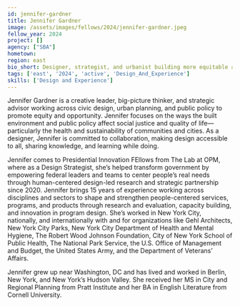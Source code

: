 ```yaml
---
id: jennifer-gardner
title: Jennifer Gardner
image: /assets/images/fellows/2024/jennifer-gardner.jpeg
fellow_year: 2024
project: []
agency: ["SBA"]
hometown: 
region: east
bio_short: Designer, strategist, and urbanist building more equitable and responsive government.
tags: ['east', '2024', 'active', 'Design_And_Experience']
skills: ['Design and Experience']
---
```

Jennifer Gardner is a creative leader, big-picture thinker, and strategic advisor working across civic design, urban planning, and public policy to promote equity and opportunity. Jennifer focuses on the ways the built environment and public policy affect social justice and quality of life—particularly the health and sustainability of communities and cities. As a designer, Jennifer is committed to collaboration, making design accessible to all, sharing knowledge, and learning while doing. 

Jennifer comes to Presidential Innovation FEllows from The Lab at OPM, where as a Design Strategist, she’s helped transform government by empowering federal leaders and teams to center people’s real needs through human-centered design-led research and strategic partnership since 2020. Jennifer brings 15 years of experience working across disciplines and sectors to shape and strengthen people-centered services, programs, and products through research and evaluation, capacity building, and innovation in program design. She’s worked in New York City, nationally, and internationally with and for organizations like Gehl Architects, New York City Parks, New York City Department of Health and Mental Hygiene, The Robert Wood Johnson Foundation, City of New York School of Public Health, The National Park Service, the U.S. Office of Management and Budget, the United States Army, and the Department of Veterans’ Affairs.

Jennifer grew up near Washington, DC and has lived and worked in Berlin, New York, and New York’s Hudson Valley. She received her MS in City and Regional Planning from Pratt Institute and her BA in English Literature from Cornell University. 